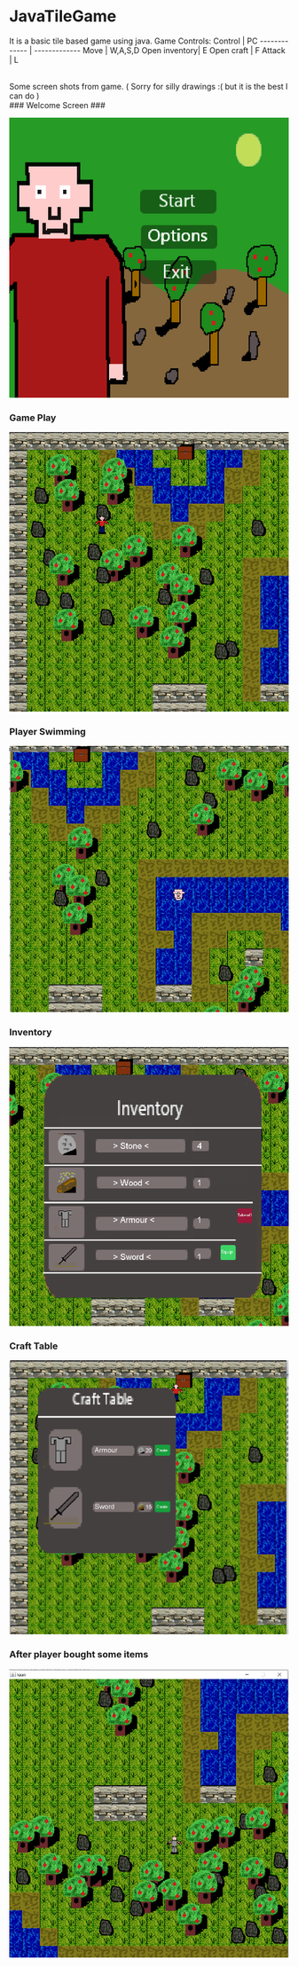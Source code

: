 # JavaTileGame 
It is a basic tile based game using java. 
Game Controls:
Control       | PC
------------- | -------------
Move          | W,A,S,D
Open inventory| E
Open craft    | F
Attack        | L

<br />
Some screen shots from game. ( Sorry for silly drawings :( but it is the best I can do )
<br />
 ### Welcome Screen ###

![alt text](https://github.com/kaanatesel/JavaTileGame/blob/master/res/images/ss1.png?raw=true)

 ### Game Play ###

![alt text](https://github.com/kaanatesel/JavaTileGame/blob/master/res/images/ss3.png?raw=true)

 ### Player Swimming  ###

![alt text](https://github.com/kaanatesel/JavaTileGame/blob/master/res/images/ss%202.png?raw=true)

 ### Inventory  ###

![alt text](https://github.com/kaanatesel/JavaTileGame/blob/master/res/images/ss4.png?raw=true)

 ### Craft Table  ###

![alt text](https://github.com/kaanatesel/JavaTileGame/blob/master/res/images/ss5.png?raw=true)

 ### After player bought some items  ###
 
![alt text](https://github.com/kaanatesel/JavaTileGame/blob/master/res/images/ss6.png?raw=true)


